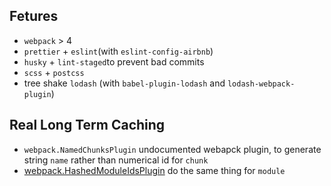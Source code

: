 ## Fetures
+ `webpack` > 4
+ `prettier` + `eslint`(with `eslint-config-airbnb`)
+ `husky` + `lint-staged`to prevent bad commits
+ `scss` + `postcss`
+ tree shake `lodash` (with `babel-plugin-lodash` and `lodash-webpack-plugin`)

## Real Long Term Caching
+ `webpack.NamedChunksPlugin` undocumented webapck plugin, to generate string `name` rather than numerical id for `chunk`
+ [webpack.HashedModuleIdsPlugin](https://webpack.js.org/plugins/hashed-module-ids-plugin/) do the same thing for `module`
